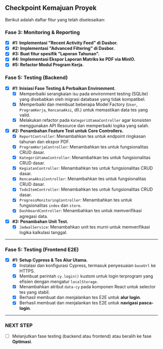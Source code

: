 ## Checkpoint Kemajuan Proyek

Berikut adalah daftar fitur yang telah diselesaikan:

### Fase 3: Monitoring & Reporting

- [x] **#1: Implementasi "Recent Activity Feed" di Dasbor.**
- [x] **#2: Implementasi "Advanced Filtering" di Dasbor.**
- [x] **#3: Buat fitur spesifik "Laporan Tahunan".**
- [x] **#4: Implementasi Ekspor Laporan Matriks ke PDF via MinIO.**
- [x] **#5: Refactor Modul Program Kerja.**

### Fase 5: Testing (Backend)

- [x] **#1: Inisiasi Fase Testing & Perbaikan Environment.**
  - [x] Memperbaiki serangkaian isu pada environment testing (SQLite) yang disebabkan oleh migrasi database yang tidak kompatibel.
  - [x] Memperbaiki dan membuat beberapa Model Factory (`User`, `ProgramKerja`, `RencanaAksi`, dll.) untuk memastikan data tes yang valid.
  - [x] Melakukan refactor pada `KategoriUtamaController` agar konsisten menggunakan API Resource dan memperbaiki logika yang salah.

- [x] **#2: Penambahan Feature Test untuk Core Controllers.**
  - [x] `ReportController`: Menambahkan tes untuk endpoint ringkasan tahunan dan ekspor PDF.
  - [x] `ProgramKerjaController`: Menambahkan tes untuk fungsionalitas CRUD dasar.
  - [x] `KategoriUtamaController`: Menambahkan tes untuk fungsionalitas CRUD dasar.
  - [x] `KegiatanController`: Menambahkan tes untuk fungsionalitas CRUD dasar.
  - [x] `RencanaAksiController`: Menambahkan tes untuk fungsionalitas CRUD dasar.
  - [x] `TodoItemController`: Menambahkan tes untuk fungsionalitas CRUD dasar.
  - [x] `ProgressMonitoringController`: Menambahkan tes untuk fungsionalitas `index` dan `store`.
  - [x] `DashboardController`: Menambahkan tes untuk memverifikasi agregasi data.

- [x] **#3: Penambahan Unit Test.**
  - [x] `JadwalService`: Menambahkan unit tes murni untuk memverifikasi logika kalkulasi tanggal.

---

### Fase 5: Testing (Frontend E2E)

- [x] **#1: Setup Cypress & Tes Alur Utama.**
  - [x] Instalasi dan konfigurasi Cypress, termasuk penyesuaian `baseUrl` ke HTTPS.
  - [x] Membuat perintah `cy.login()` kustom untuk login terprogram yang efisien dengan mengatur `localStorage`.
  - [x] Menambahkan atribut `data-cy` pada komponen React untuk selector tes yang stabil.
  - [x] Berhasil membuat dan menjalankan tes E2E untuk **alur login**.
  - [x] Berhasil membuat dan menjalankan tes E2E untuk **navigasi pasca-login**.

---

### **NEXT STEP**

- [ ] Melanjutkan fase testing (backend atau frontend) atau beralih ke fase **Optimasi**.